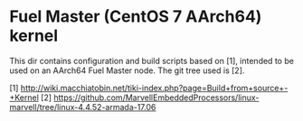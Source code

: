 # Fuel Master (CentOS 7 AArch64) kernel
This dir contains configuration and build scripts based on [1],
intended to be used on an AArch64 Fuel Master node.
The git tree used is [2].

[1] http://wiki.macchiatobin.net/tiki-index.php?page=Build+from+source+-+Kernel
[2] https://github.com/MarvellEmbeddedProcessors/linux-marvell/tree/linux-4.4.52-armada-17.06
